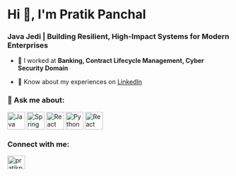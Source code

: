 <h1>Hi 👋, I'm Pratik Panchal</h1>
<h3>Java Jedi | Building Resilient, High-Impact Systems for Modern Enterprises</h3>

<p>

  - 🔭 I worked at **Banking, Contract Lifecycle Management, Cyber Security Domain**
  
  - 📄 Know about my experiences on [LinkedIn](https://www.linkedin.com/in/pratikpanchal4472)
</p>

<h3 align="left">💬 Ask me about:</h3>
<p align="left">
<img align="center" src="https://cdn.iconscout.com/icon/free/png-512/free-java-logo-icon-download-in-svg-png-gif-file-formats--wordmark-programming-language-pack-logos-icons-1174953.png?f=webp&w=512" alt="Java" height="40" width="40" />
<img align="center" src="https://pbs.twimg.com/profile_images/1235868806079057921/fTL08u_H_400x400.png" alt="Spring Boot" height="40" width="40" />
<img align="center" src="https://static.vecteezy.com/system/resources/thumbnails/012/697/296/small/3d-golang-programming-language-logo-free-png.png" alt="React" height="40" width="40" />
<img align="center" src="https://quantumzeitgeist.com/wp-content/uploads/pythoned.png" alt="Python" height="40" width="40" />
<img align="center" src="https://cdn.iconscout.com/icon/free/png-256/free-react-logo-icon-download-in-svg-png-gif-file-formats--wordmark-programming-langugae-freebies-pack-logos-icons-1175110.png?f=webp&w=256" alt="React" height="40" width="40" />
</p>

<h3 align="left">Connect with me:</h3>
<p align="left">
<a href="https://www.linkedin.com/in/pratikpanchal4472" target="blank"><img align="center" src="https://raw.githubusercontent.com/rahuldkjain/github-profile-readme-generator/master/src/images/icons/Social/linked-in-alt.svg" alt="pratikpanchal4472" height="30" width="40" /></a>
</p>
